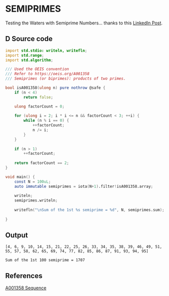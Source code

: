 # SEMIPRIMES

Testing the Waters with Semiprime Numbers... thanks to this [LinkedIn Post](https://www.linkedin.com/feed/update/urn:li:activity:7186515424790888448?utm_source=share&utm_medium=member_desktop).

## D Source code

```d
import std.stdio: writeln, writefln;
import std.range;
import std.algorithm;

/// Used the OEIS convention
/// Refer to https://oeis.org/A001358
/// Semiprimes (or biprimes): products of two primes.

bool isA001358(ulong n) pure nothrow @safe {
    if (n < 4)
        return false;

    ulong factorCount = 0;
    
    for (ulong i = 2; i * i <= n && factorCount < 3; ++i) {
        while (n % i == 0) {
            ++factorCount;
            n /= i;
        }
    }
    
    if (n > 1)
        ++factorCount;
    
    return factorCount == 2;
}

void main() {    
    const N = 100uL;
    auto immutable semiprimes = iota(N+1).filter!isA001358.array;
    
    writeln;
    semiprimes.writeln;
    
    writefln("\nSum of the 1st %s semiprime = %d", N, semiprimes.sum);
    
}

```

## Output

```text
[4, 6, 9, 10, 14, 15, 21, 22, 25, 26, 33, 34, 35, 38, 39, 46, 49, 51, 55, 57, 58, 62, 65, 69, 74, 77, 82, 85, 86, 87, 91, 93, 94, 95]

Sum of the 1st 100 semiprime = 1707
```

## References

[A001358 Sequence](https://oeis.org/A001358)
